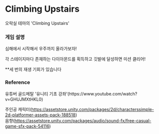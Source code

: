 # Climbing Upstairs

오락실 테마의 'Climbing Upstairs'
<h3>게임 설명</h3>

심해에서 시작해서 우주까지 올라가보자!

각 스테이지마다 존재하는 다이아몬드를 획득하고 깃발에 달성하면 미션 클리어!

**세 번의 재생 기회가 있습니다

<h3>Reference</h3>
유튜버 골드메탈 '유니티 기초 강좌'(https://www.youtube.com/watch?v=GHUJMXtHKL0)

주인공 캐릭터(https://assetstore.unity.com/packages/2d/characterssimple-2d-platformer-assets-pack-188518)    
    음향(https://assetstore.unity.com/packages/audio/sound-fx/free-casual-game-sfx-pack-54116)
